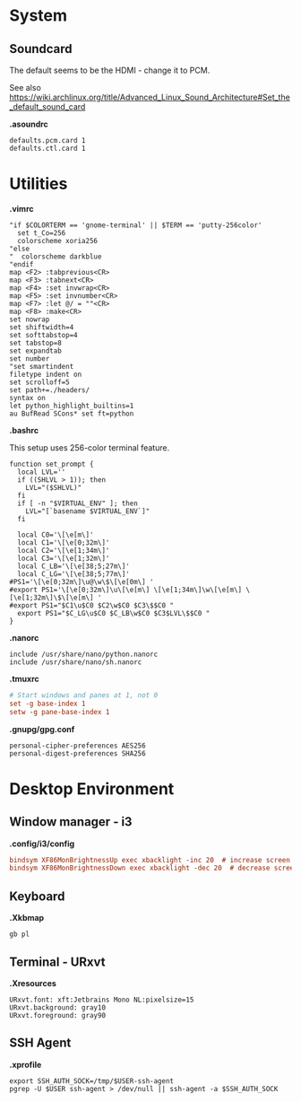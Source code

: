# System

## Soundcard

The default seems to be the HDMI - change it to PCM.

See also https://wiki.archlinux.org/title/Advanced_Linux_Sound_Architecture#Set_the_default_sound_card

**.asoundrc**
```
defaults.pcm.card 1
defaults.ctl.card 1
```

# Utilities

**.vimrc**
```vim
"if $COLORTERM == 'gnome-terminal' || $TERM == 'putty-256color'
  set t_Co=256
  colorscheme xoria256
"else
"  colorscheme darkblue
"endif
map <F2> :tabprevious<CR>
map <F3> :tabnext<CR>
map <F4> :set invwrap<CR>
map <F5> :set invnumber<CR>
map <F7> :let @/ = ""<CR>
map <F8> :make<CR>
set nowrap
set shiftwidth=4
set softtabstop=4
set tabstop=8
set expandtab
set number
"set smartindent
filetype indent on
set scrolloff=5
set path+=./headers/
syntax on
let python_highlight_builtins=1
au BufRead SCons* set ft=python
```

**.bashrc**

This setup uses 256-color terminal feature.

```shell
function set_prompt {
  local LVL=''
  if ((SHLVL > 1)); then
    LVL="($SHLVL)"
  fi
  if [ -n "$VIRTUAL_ENV" ]; then
    LVL="[`basename $VIRTUAL_ENV`]"
  fi

  local C0='\[\e[m\]'
  local C1='\[\e[0;32m\]'
  local C2='\[\e[1;34m\]'
  local C3='\[\e[1;32m\]'
  local C_LB='\[\e[38;5;27m\]'
  local C_LG='\[\e[38;5;77m\]'
#PS1='\[\e[0;32m\]\u@\w\$\[\e[0m\] '
#export PS1='\[\e[0;32m\]\u\[\e[m\] \[\e[1;34m\]\w\[\e[m\] \[\e[1;32m\]\$\[\e[m\] '
#export PS1="$C1\u$C0 $C2\w$C0 $C3\$$C0 "
  export PS1="$C_LG\u$C0 $C_LB\w$C0 $C3$LVL\$$C0 "
}
```

**.nanorc**
```
include /usr/share/nano/python.nanorc
include /usr/share/nano/sh.nanorc
```

**.tmuxrc**
```ini
# Start windows and panes at 1, not 0
set -g base-index 1
setw -g pane-base-index 1
```

**.gnupg/gpg.conf**
```
personal-cipher-preferences AES256
personal-digest-preferences SHA256
```

# Desktop Environment

## Window manager - i3

**.config/i3/config**
```ini
bindsym XF86MonBrightnessUp exec xbacklight -inc 20  # increase screen brightness
bindsym XF86MonBrightnessDown exec xbacklight -dec 20  # decrease screen brightness
```

## Keyboard

**.Xkbmap**
```
gb pl
```

## Terminal - URxvt

**.Xresources**
```
URxvt.font: xft:Jetbrains Mono NL:pixelsize=15
URxvt.background: gray10
URxvt.foreground: gray90
```

## SSH Agent

**.xprofile**
```shell
export SSH_AUTH_SOCK=/tmp/$USER-ssh-agent
pgrep -U $USER ssh-agent > /dev/null || ssh-agent -a $SSH_AUTH_SOCK
```
